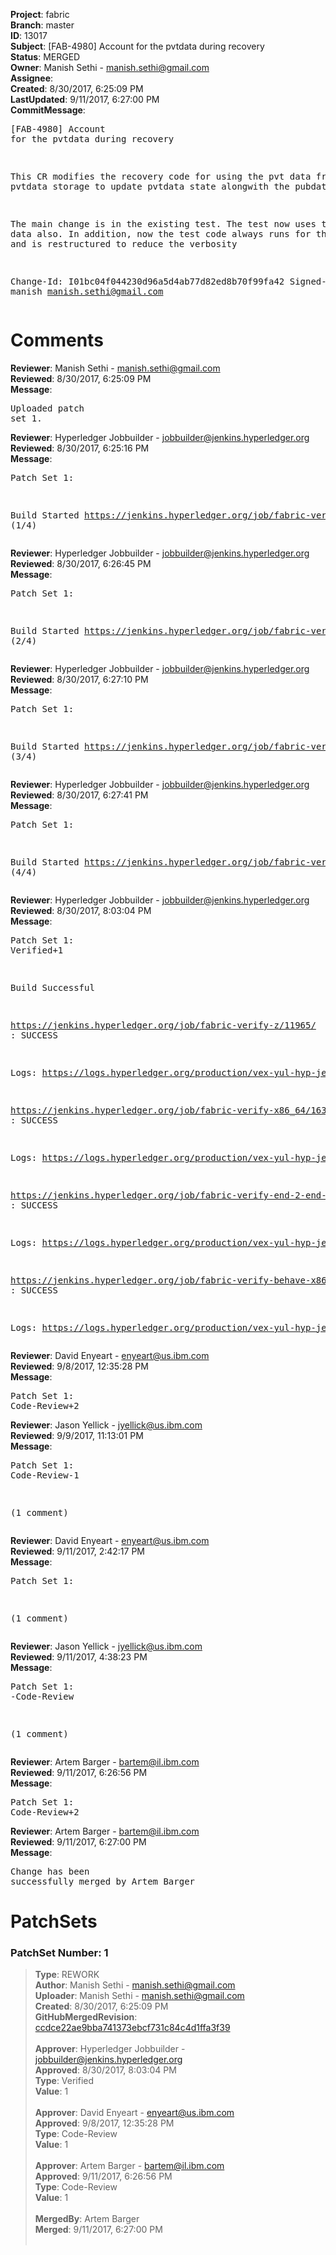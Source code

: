 <strong>Project</strong>: fabric<br><strong>Branch</strong>: master<br><strong>ID</strong>: 13017<br><strong>Subject</strong>: [FAB-4980] Account for the pvtdata during recovery<br><strong>Status</strong>: MERGED<br><strong>Owner</strong>: Manish Sethi - manish.sethi@gmail.com<br><strong>Assignee</strong>:<br><strong>Created</strong>: 8/30/2017, 6:25:09 PM<br><strong>LastUpdated</strong>: 9/11/2017, 6:27:00 PM<br><strong>CommitMessage</strong>:<br><pre>[FAB-4980] Account for the pvtdata during recovery

This CR modifies the recovery code for using the pvt data from the
pvtdata storage to update pvtdata state alongwith the pubdata state

The main change is in the existing test. The test now uses the pvt data also.
In addition, now the test code always runs for the historydb and
is restructured to reduce the verbosity

Change-Id: I01bc04f044230d96a5d4ab77d82ed8b70f99fa42
Signed-off-by: manish <manish.sethi@gmail.com>
</pre><h1>Comments</h1><strong>Reviewer</strong>: Manish Sethi - manish.sethi@gmail.com<br><strong>Reviewed</strong>: 8/30/2017, 6:25:09 PM<br><strong>Message</strong>: <pre>Uploaded patch set 1.</pre><strong>Reviewer</strong>: Hyperledger Jobbuilder - jobbuilder@jenkins.hyperledger.org<br><strong>Reviewed</strong>: 8/30/2017, 6:25:16 PM<br><strong>Message</strong>: <pre>Patch Set 1:

Build Started https://jenkins.hyperledger.org/job/fabric-verify-z/11965/ (1/4)</pre><strong>Reviewer</strong>: Hyperledger Jobbuilder - jobbuilder@jenkins.hyperledger.org<br><strong>Reviewed</strong>: 8/30/2017, 6:26:45 PM<br><strong>Message</strong>: <pre>Patch Set 1:

Build Started https://jenkins.hyperledger.org/job/fabric-verify-x86_64/16329/ (2/4)</pre><strong>Reviewer</strong>: Hyperledger Jobbuilder - jobbuilder@jenkins.hyperledger.org<br><strong>Reviewed</strong>: 8/30/2017, 6:27:10 PM<br><strong>Message</strong>: <pre>Patch Set 1:

Build Started https://jenkins.hyperledger.org/job/fabric-verify-end-2-end-x86_64/7909/ (3/4)</pre><strong>Reviewer</strong>: Hyperledger Jobbuilder - jobbuilder@jenkins.hyperledger.org<br><strong>Reviewed</strong>: 8/30/2017, 6:27:41 PM<br><strong>Message</strong>: <pre>Patch Set 1:

Build Started https://jenkins.hyperledger.org/job/fabric-verify-behave-x86_64/10339/ (4/4)</pre><strong>Reviewer</strong>: Hyperledger Jobbuilder - jobbuilder@jenkins.hyperledger.org<br><strong>Reviewed</strong>: 8/30/2017, 8:03:04 PM<br><strong>Message</strong>: <pre>Patch Set 1: Verified+1

Build Successful 

https://jenkins.hyperledger.org/job/fabric-verify-z/11965/ : SUCCESS

Logs: https://logs.hyperledger.org/production/vex-yul-hyp-jenkins-1/fabric-verify-z/11965

https://jenkins.hyperledger.org/job/fabric-verify-x86_64/16329/ : SUCCESS

Logs: https://logs.hyperledger.org/production/vex-yul-hyp-jenkins-1/fabric-verify-x86_64/16329

https://jenkins.hyperledger.org/job/fabric-verify-end-2-end-x86_64/7909/ : SUCCESS

Logs: https://logs.hyperledger.org/production/vex-yul-hyp-jenkins-1/fabric-verify-end-2-end-x86_64/7909

https://jenkins.hyperledger.org/job/fabric-verify-behave-x86_64/10339/ : SUCCESS

Logs: https://logs.hyperledger.org/production/vex-yul-hyp-jenkins-1/fabric-verify-behave-x86_64/10339</pre><strong>Reviewer</strong>: David Enyeart - enyeart@us.ibm.com<br><strong>Reviewed</strong>: 9/8/2017, 12:35:28 PM<br><strong>Message</strong>: <pre>Patch Set 1: Code-Review+2</pre><strong>Reviewer</strong>: Jason Yellick - jyellick@us.ibm.com<br><strong>Reviewed</strong>: 9/9/2017, 11:13:01 PM<br><strong>Message</strong>: <pre>Patch Set 1: Code-Review-1

(1 comment)</pre><strong>Reviewer</strong>: David Enyeart - enyeart@us.ibm.com<br><strong>Reviewed</strong>: 9/11/2017, 2:42:17 PM<br><strong>Message</strong>: <pre>Patch Set 1:

(1 comment)</pre><strong>Reviewer</strong>: Jason Yellick - jyellick@us.ibm.com<br><strong>Reviewed</strong>: 9/11/2017, 4:38:23 PM<br><strong>Message</strong>: <pre>Patch Set 1: -Code-Review

(1 comment)</pre><strong>Reviewer</strong>: Artem Barger - bartem@il.ibm.com<br><strong>Reviewed</strong>: 9/11/2017, 6:26:56 PM<br><strong>Message</strong>: <pre>Patch Set 1: Code-Review+2</pre><strong>Reviewer</strong>: Artem Barger - bartem@il.ibm.com<br><strong>Reviewed</strong>: 9/11/2017, 6:27:00 PM<br><strong>Message</strong>: <pre>Change has been successfully merged by Artem Barger</pre><h1>PatchSets</h1><h3>PatchSet Number: 1</h3><blockquote><strong>Type</strong>: REWORK<br><strong>Author</strong>: Manish Sethi - manish.sethi@gmail.com<br><strong>Uploader</strong>: Manish Sethi - manish.sethi@gmail.com<br><strong>Created</strong>: 8/30/2017, 6:25:09 PM<br><strong>GitHubMergedRevision</strong>: [ccdce22ae9bba741373ebcf731c84c4d1ffa3f39](https://github.com/hyperledger/fabric/commit/ccdce22ae9bba741373ebcf731c84c4d1ffa3f39)<br><br><strong>Approver</strong>: Hyperledger Jobbuilder - jobbuilder@jenkins.hyperledger.org<br><strong>Approved</strong>: 8/30/2017, 8:03:04 PM<br><strong>Type</strong>: Verified<br><strong>Value</strong>: 1<br><br><strong>Approver</strong>: David Enyeart - enyeart@us.ibm.com<br><strong>Approved</strong>: 9/8/2017, 12:35:28 PM<br><strong>Type</strong>: Code-Review<br><strong>Value</strong>: 1<br><br><strong>Approver</strong>: Artem Barger - bartem@il.ibm.com<br><strong>Approved</strong>: 9/11/2017, 6:26:56 PM<br><strong>Type</strong>: Code-Review<br><strong>Value</strong>: 1<br><br><strong>MergedBy</strong>: Artem Barger<br><strong>Merged</strong>: 9/11/2017, 6:27:00 PM<br><br></blockquote>